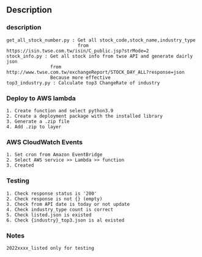 ## Description
###  description
    get_all_stock_number.py : Get all stock_code,stock_name,industry_type
                              from https://isin.twse.com.tw/isin/C_public.jsp?strMode=2 
    stock_info.py : Get all stock info from twse API and generate dairly json
                    from http://www.twse.com.tw/exchangeReport/STOCK_DAY_ALL?response=json
                    Because more effective
    top3_industry.py : Calculate top3 ChangeRate of industry  

### Deploy to AWS lambda
    1. Create function and select python3.9
    2. Create a deployment package with the installed library 
    3. Generate a .zip file
    4. Add .zip to layer
### AWS CloudWatch Events 
    1. Set cron from Amazon EventBridge 
    2. Select AWS service >> Lambda >> function
    3. Created
    
### Testing
    1. Check response status is '200'
    2. Check response is not {} (empty)
    3. Check from API date is today or not update
    4. Check industry_type count is correct
    5. Check listed.json is existed
    6. Check {industry}_top3.json is al existed
### Notes
    2022xxxx_listed only for testing
